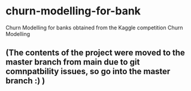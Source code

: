 # churn-modelling-for-bank
Churn Modelling for banks obtained from the Kaggle competition Churn Modelling

## (The contents of the project were moved to the master branch from main due to git comnpatbility issues, so go into the master branch :) )
